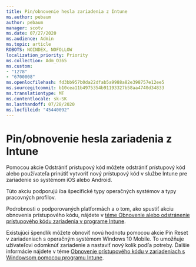 ```yaml
---
title: Pin/obnovenie hesla zariadenia z Intune
ms.author: pebaum
author: pebaum
manager: scotv
ms.date: 07/27/2020
ms.audience: Admin
ms.topic: article
ROBOTS: NOINDEX, NOFOLLOW
localization_priority: Priority
ms.collection: Adm_O365
ms.custom:
- "1278"
- "6700008"
ms.openlocfilehash: fd3bb957b0da22dfab5a9988a82e398757e12ee5
ms.sourcegitcommit: b10cea11b4975354b91193327b58aa4740d34833
ms.translationtype: MT
ms.contentlocale: sk-SK
ms.lasthandoff: 07/28/2020
ms.locfileid: "45440092"
---
```

# <a name="device-pinpassword-reset-from-intune"></a>Pin/obnovenie hesla zariadenia z Intune

Pomocou akcie Odstrániť prístupový kód môžete odstrániť prístupový kód alebo používateľa prinútiť vytvoriť nový prístupový kód v službe Intune pre zariadenie so systémom iOS alebo Android.

Túto akciu podporujú iba špecifické typy operačných systémov a typy pracovných profilov.

Podrobnosti o podporovaných platformách a o tom, ako spustiť akciu obnovenia prístupového kódu, nájdete v [téme Obnovenie alebo odstránenie prístupového kódu zariadenia v programe Intune](https://docs.microsoft.com/intune/device-passcode-reset).

Existujúci špendlík môžete obnoviť novú hodnotu pomocou akcie Pin Reset v zariadeniach s operačným systémom Windows 10 Mobile. To umožňuje užívateľovi odomknúť zariadenie a nastaviť nový kolík podľa potreby. Ďalšie informácie nájdete v téme [Obnovenie prístupového kódu v zariadeniach s Windowsom pomocou programu Intune](https://docs.microsoft.com/intune/device-windows-pin-reset).